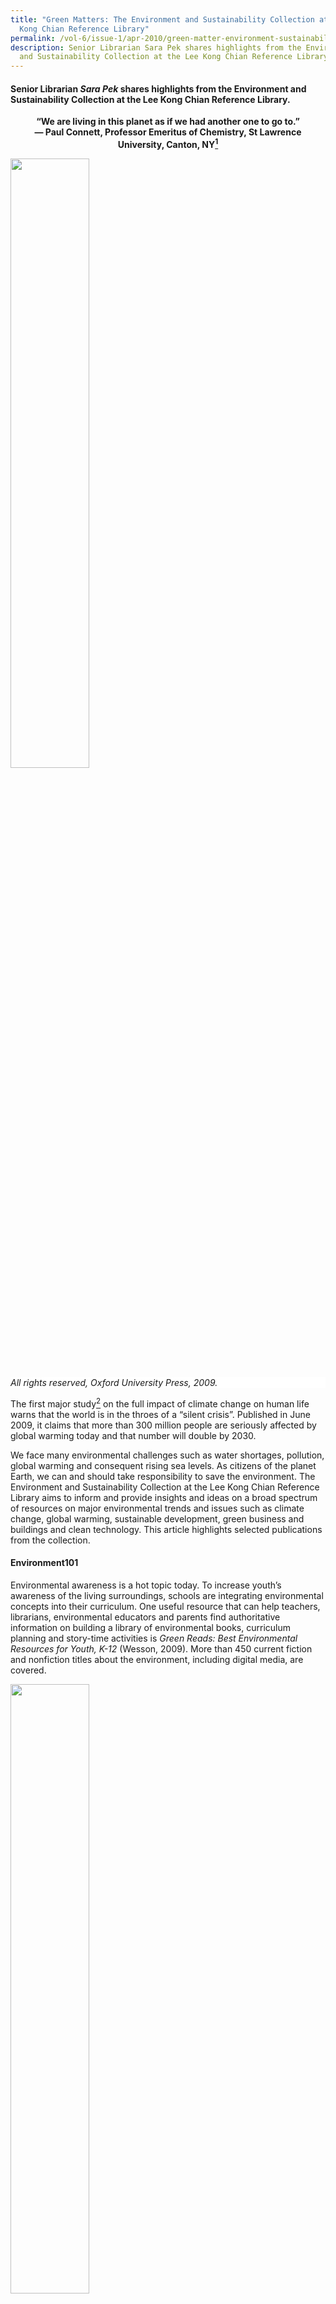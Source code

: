 ```yaml
---
title: "Green Matters: The Environment and Sustainability Collection at the Lee
  Kong Chian Reference Library"
permalink: /vol-6/issue-1/apr-2010/green-matter-environment-sustainability/
description: Senior Librarian Sara Pek shares highlights from the Environment
  and Sustainability Collection at the Lee Kong Chian Reference Library.
---
```

#### Senior Librarian *Sara Pek* shares highlights from the Environment and Sustainability Collection at the Lee Kong Chian Reference Library.

**<center>“We are living in this planet as if we had another one to go to.”<br>— Paul Connett, Professor Emeritus of Chemistry, St Lawrence University, Canton, NY[^1]</center>**

<img style="width:50%;" src="/images/Vol%206%20Issue%201/GreenMatters/Oxford%20companion%20to%20global%20change.jpg">
 <div style="background-color: white;"><i>All rights reserved, Oxford University Press, 2009.</i></div>

The first major study[^2] on the full impact of climate change on human life warns that the world is in the throes of a “silent crisis”. Published in June 2009, it claims that more than 300 million people are seriously affected by global warming today and that number will double by 2030.

We face many environmental challenges such as water shortages, pollution, global warming and consequent rising sea levels. As citizens of the planet Earth, we can and should take responsibility to save the environment. The Environment and Sustainability Collection at the Lee Kong Chian Reference Library aims to inform and provide insights and ideas on a broad spectrum of resources on major environmental trends and issues such as climate change, global warming, sustainable development, green business and buildings and clean technology. This article highlights selected publications from the collection.

#### **Environment101**

Environmental awareness is a hot topic today. To increase youth’s awareness of the living surroundings, schools are integrating environmental concepts into their curriculum. One useful resource that can help teachers, librarians, environmental educators and parents find authoritative information on building a library of environmental books, curriculum planning and story-time activities is *Green Reads: Best Environmental Resources for Youth, K-12* (Wesson, 2009). More than 450 current fiction and nonfiction titles about the environment, including digital media, are covered. 

<img style="width:50%;" src="/images/Vol%206%20Issue%201/GreenMatters/Green%20Reads.jpg">
 <div style="background-color: white;"><i>All rights reserved, Libraries Unlimited/ABC-CLIO, 2009.</i></div>

Students and professionals seeking to understand the environmental sciences can refer to a range of references on the topics. *The Oxford Companion to Global Change* (Goudie &amp; Cuff, 2009) is a well-balanced coverage of Earth systems and human factors. It examines key environmental events, trends and issues related to global change. The 2007 *Report of the Intergovernmental Panel on Climate Change (IPCC)*, which assesses the scientific, technical, environmental, economic and social aspects of climate change, is discussed.

Numerous heroes of the environment have cared intensely about the environment. Works on these prominent environmental leaders and visionaries, activists, scientists, innovators and entrepreneurs such as Rachel Carson, Aldo Leopold, Jane Goodall, John Muir, David Attenborough, Al Gore, Tim Flannery, Lester Brown and Henry David Thoreau can be found in the library.

One book that many considered as the most important environmental book of the 20th century is Rachel Carson’s *Silent Spring* (1962, 1994 reprint). Carson alerts readers on the widespread use of chemical pesticides destroying wildlife and posing serious threat to public health. The brave woman faced condemnation and strikes by the chemical industry to ban the book. In the end, she succeeded in creating public awareness of the environment, which led to changes in government policy and inspired the modern ecological movement.

<img style="width:50%;" src="/images/Vol%206%20Issue%201/GreenMatters/Silent%20Spring.jpg">
 <div style="background-color: white;"><i>All rights reserved, Houghton Mifflin, 1994.</i></div>

Earth Day is celebrated every year. It is a special day to appreciate the planet Earth and be environmentally conscious. The first Earth Day in 1970 was often thought as one of the factors leading to the field of environmental ethics. A good introduction to this increasingly urgent topic is *Environmental Ethics: An Anthology* (Rolston &amp; Light, 2003). This text is compilation of classical and contemporary essays on key environmental debates and issues.

Cities throughout the world face the common challenge to balance sustainability, economic progress and good governance. There are many discussions addressing the subject of environmentally sustainable development such as: *Resilient Cities: Responding to Peak Oil and Climate Change* (Newman, Beatley &amp; Boyer, 2009) and *World Cities: Achieving Liveability and Vibrancy* (Ooi &amp; Yuen, 2010).

The largest and most discussed report in recent years is *Stern Review on the Economics of Climate Change* (Stern, 2007). This 700-page report is a comprehensive analysis of the economic aspects of environmental issues. Compiled by an economist, the review gives an optimistic assessment for the future but warns that the world must act now on climate change to avoid devastating economic consequences.

A deluge of eco-literature has been added to the library shelves. Some books carry weight for the specific message they convey. Others stand out for the clarity they bring to environmental and climate issue such as global warming, carbon footprints and greenhouse emissions. Many popular works have become instant classics.

Some of these green books include: *Our Choice: A Plan to Solve the Climate Crisis* (Gore, 2009), *Hot, Flat, and Crowded: Why We Need a Green Revolution – And How It Can Renew America* (Friedman, 2008), *Earth in Mind: On Education, Environment, and the Human* (Orr, 2004) and *Eco Barons: The Dreamers, Schemers, and Millionaires Who Are Saving Our Planet* (Humes, 2009).

<img style="width:50%;" src="/images/Vol%206%20Issue%201/GreenMatters/Hot,%20Flat%20and%20Crowded.jpg">
 <div style="background-color: white;"><i>All rights reserved, Farrar, Straus &amp; Giroux, c. 2008.</i></div>

#### **Global Race for Clean Resources**

<center>“Because our economic future depends on our leadership in the industries of the future, we are investing in basic applied research... We know the nation that leads in clean energy will be the nation that leads the world.”<br>— United States President Barack Obama’s speech[^3] on the economy and job creation ideas on 8 December 2009.</center>

The benefits of producing clean and sustainable power from renewable energy sources have received growing attention worldwide, including in Singapore. The International Energy Agency (IEA) reports[^4] that nations must invest US$37 trillion in energy technologies by 2030 to avoid climate catastrophe and meet energy needs. Asia’s rising “clean technology tigers”[^5] – China, Japan and South Korea – are poised to win the clean energy race with their hefty investment in clean energy infrastructure and technology.

Since identifying clean technology as a strategic part of a sustainable economy, the Singapore government has committed $700 million[^6] for R&amp;D and manpower training to grow the sector. Clean technology or “clean tech” is applied in a broad range of industries, including energy, water, manufacturing, advanced materials and transportation. Examples of clean tech are solar and wind energy, water filtration and electric vehicles.

To support the information needs of this rapidly emerging field, the library has built a collection of key publications on market trends, investment, technological and economic aspects of renewable energy. Recent titles include: *Global Energy Transformation: Four Necessary Steps to Make Clean Energy the Next Success Story* (Larson, 2009), *Clean Money: Picking Winners in the Green Tech Boom* (Rubino, 2009) and *The Clean Tech Revolution: Discover the Top Trends, Technologies, and Companies to Watch* (Pernick &amp; Wilder, 2008).

<img style="width:80%;" src="/images/Vol%206%20Issue%201/GreenMatters/Presentation1.jpg">
 <div style="background-color: white;"><i>All rights reserved. John Wiley &amp; Sons, 2009; All rights reserved, Collins Business, 2008.</i></div>

The push for environmental and water technologies (EWT) industry has also thrown up new and exciting challenges for those in the engineering fields. Job seekers and practising engineers looking to strengthen their career prospects can refer to titles like *Alternative Energy Systems and Application* (Hodge, 2010) and *Energy Systems Engineering: Evaluation and Implementation* (Vanek &amp; Albright, 2008), *The Yaws Handbook of Properties for Environmental and Green Engineering* (Yaws, 2008) and *Handbook of Environmental Engineering Calculations* (Lee &amp; Lin, 2007).

Online databases,[^7] such as the IEEE/IET electronic library, SpringerLink, Nature.com and Proquest Science, offer premium content from international journals and reports. Library users can access these resources at the library or at home. Some of the periodicals available are *Energy Design Update*, *Energy Compass*, *Energy Engineering*, *Energy Intelligence*, *The Energy Journal*, *The Journal of Energy Markets*, *Water &amp; Wastewater International, Water Environment Research* and *Journal of Water Resource and Protection*.

#### **Going Green**
Green is now mainstream. A *National Geographic* survey, Greendex[^8], shows that consumers are buying more green products even during the economic crisis of 2008. Companies are introducing new greener products. Books on green marketing and green business like *The Truth About Green Business* (Friend &amp; Kordesch &amp; Privitt, 2009), *Harvard Business Review on Green Business Strategy* (Harvard Business Review, 2007) and *Strategies for the Green Economy: Opportunities and Challenges in the New World of Business* (Makower &amp; Pike, 2009) are relevant to this segment of readers.

<img src="/images/Vol%206%20Issue%201/GreenMatters/Strategies%20for%20Green%20Economy.jpg" style="width:50%;">
 <div style="background-color: white;"><i>All rights reserved, McGrawHill, 2009.</i>
</div>

However, media experts[^9] warn that marketing strategies dubbed “greenwashing” could be leading the eco-conscious astray as more companies are making false or misleading green marketing claim.

With pressing interest in green economy, organisations are adapting to new environmental policy and regulations. Others are developing strategies for sustainable business or “green” their operation. Policy makers and business stakeholders wondering how policy decisions come about can be better informed from books such as *Environmental policy analysis and practice* (Greenberg, 2007). The author explains clearly how all policy considerations are broken down and tools that are widely used in policy analysis.

The Singapore government has been a key driver for environmental change since independence. After 40 years of dedicated green and clean programmes, the country has won numerous international accolades. Readers interested to trace the remarkable transformation of Singapore can refer to books about Singapore’s experience with environmental management and pollution control.

Energy-efficient buildings are universally recognised to reduce greenhouse gas emission. A Singapore Green Building Council (SGBC) was set up to drive the green-buildings movement in Singapore.[^10] The Building and Construction Authority (BCA) has announced ambitious efforts to have 80% of Singapore‘s buildings attain minimum green-certified standards by 2030. The “green collar” sector is expected to grow by leaps and bounds. There will be strong demand for manpower in the development, design, construction, operation and maintenance of green buildings.

Environmental planners, consultants and plant operators looking for references on energy efficient buildings, green architecture and ecocity will find many new titles on the topics, for example, *The green building bottom line: The real cost of sustainable building* (Melaver &amp; Mueller, 2009), *Ecomasterplanning* (Yeang, 2009) and *Green architecture now!* (Jodidio, 2009).

<img style="width:50%;" src="/images/Vol%206%20Issue%201/GreenMatters/Green%20Building%20Bottomline.jpg">
<div style="background-color: white;">All rights reserved, John Wiley &amp; Sons, c2010.</div>

Green vehicles will soon hit the roads in Singapore. A multi-agency taskforce led by the Energy Market Authority (EMA) and Land Transport Authority (LTA) has embarked on national electric vehicles (EVs) test-bedding programme.[^11] It will allow testing of different EV prototypes and charging technologies and research into vehicle-to-grid (V2G) power. Anyone interested to know the technology and issues behind EV can refer to books such as *Future cars: Bio fuel, hybrid, electric, hydrogen, fuel economy in all sizes and shapes* (Bethscheider-Kieser, 2008) and *Plug-in electric vehicles: What role for Washington?* (Sandalow, 2009).

<img src="/images/Vol%206%20Issue%201/GreenMatters/Eco%20Master%20Planning1.jpg" style="width:100%;">
 <div style="background-color: white;">All rights reserved, Chichester, 2009.</div>

#### **Conclusion**

It is currently believed that science and technology can provide effective solutions to most environmental problems. However, efforts to conserve natural resources and preserve the wilderness and even local culture should not be overlooked to ensure a healthy environment for all living beings on Earth. To quote a recent ad from The Singapore Environmental Council (SEC), “It starts with their lives. It ends with yours.” Humans and animals are all affected by global warming. Go, read green and live green.

<br>
<div style="background-color: white;">
<br>
<img src="/images/Authors/Sara%20Pek.jpg" style="width: 100px; height: 100px;">
<center><b>Sara Pek</b><br>Senior Librarian<br>Lee Kong Chian Reference Library<br>National Library </center></div>

#### **REFERENCES**

Al Gore, [_Our Choice: A Plan To Solve the Climate Crisis_](https://eservice.nlb.gov.sg/item_holding.aspx?bid=13312231) (London: Bloomsbury, 2009). (Call no. R 363.73874 GOR)

Andrew Light and Holmes Rolston III, eds., [_Environmental Ethics: An Anthology_](https://eservice.nlb.gov.sg/item_holding.aspx?bid=11541830) (Oxford: Blackwell, 2003). (Call no. R 179.1 ENV)

B. K. Hodge, [_Alternative Energy Systems and Applications_](https://eservice.nlb.gov.sg/item_holding.aspx?bid=13167932) (Hoboken: John Wiley &amp; Sons, 2010). (Call no. R 621.042 HOD)

C. C. Lee and Shun Dar Lin, eds., [_Handbook of Environmental Engineering Calculations_](https://eservice.nlb.gov.sg/item_holding.aspx?bid=12909666) (New York: McGraw Hill, 2007). (Call no. R 628 HAN)

Carl L. Yaws, [_The Yaws Handbook of Properties for Environmental and Green Engineering_](https://eservice.nlb.gov.sg/item_holding.aspx?bid=13100386) (Houston: Gulf Pub. Co., 2008). (Call no. R 660 YAW)

David Cuff and Andrew S. Goudie, eds., [_The Oxford Companion to Global Change_](https://eservice.nlb.gov.sg/item_holding.aspx?bid=13162554) (New York: Oxford University Press, 2009). (Call no. R 363.7 OXF)

David B. Sandalow, [_Plug-In Electric Vehicles: What Role for Washington?_](https://eservice.nlb.gov.sg/item_holding.aspx?bid=13178919) (Washington, D.C.: Brookings Institution Press, 2009). (Call no. R 388.32 PLU)

David W. Orr, [_Earth in Mind: On Education, Environment, and the Human Prospect_](https://eservice.nlb.gov.sg/item_holding.aspx?bid=12444585) (Washington, D.C.: Island Press, 2004). (Call no. R 363.70071 ORR)

Edward Humes, [_Eco Barons: The Dreamers, Schemers, and Millionaires Who Are Saving Our Planet_](https://eservice.nlb.gov.sg/item_holding.aspx?bid=13173948) (New York: Ecco, 2009). (Call no. R 363.70092273 HUM)

Francis M. Vanek and Louis D. Albright, [_Energy Systems Engineering: Evaluation and Implementation_](https://eservice.nlb.gov.sg/item_holding.aspx?bid=13133245) (New York: McGraw-Hill, 2008). (Call no. R 621.4 VAN)

Gil Friend, Nicholas Kordesch and Benjamin Privitt, [_The Truth About Green Business_](https://eservice.nlb.gov.sg/item_holding.aspx?bid=13182253) (N.J.: FT Pres, 2009). (Call no. RBUS 658.4083 FRI)

[_Harvard Business Review on Green Business Strategy_](https://eservice.nlb.gov.sg/item_holding.aspx?bid=12944604) (Boston: Harvard Business School Pub, 2007). (Call no. RBUS 658.4083 HAR)

Joel Makower and Cara Pike, [_Strategies for the Green Economy: Opportunities and Challenges in the New World of Business_](https://eservice.nlb.gov.sg/item_holding.aspx?bid=13056642) (New York: McGraw-Hill, 2009). (Call no. RBUS 658.4083 MAK)

John Rubino, [_Clean Money: Picking Winners in the Green-Tech Boom_](https://eservice.nlb.gov.sg/item_holding.aspx?bid=13053340) &nbsp;(Hoboken: John Wiley &amp; Sons, 2009). (Call no. RBUS 332.6 RUB)

Ken Yeang, [_Ecomasterplanning_](https://eservice.nlb.gov.sg/item_holding.aspx?bid=13188044) (Hoboken: Chichester, 2009). (Call no. RSEA 720.47 YEA)

Lindsay Patrick Wesson, _Green Reads: Best Environmental Resources for Youth, K-12_ (Calif. Libraries Unlimited/ABC-CLIO, 2009)

Martin Melaver and Phyllis Mueller, eds., [_The Green Building Bottom Line: The Real Cost of Sustainable Building_](https://eservice.nlb.gov.sg/item_holding.aspx?bid=13112840) (New York: McGraw-Hill, 2009). (Call no. R 690.8047 GRE)

Mats Larsson, [_Global Energy Transformation: Four Necessary Steps To Make Clean Energy the Next Success Story_](https://eservice.nlb.gov.sg/item_holding.aspx?bid=13229157) (New York: Palgrave Macmillan, 2009). (Call no. R 333.79 LAR)

Michael R. Greenberg, [_Environmental Policy Analysis and Practice_](https://eservice.nlb.gov.sg/item_holding.aspx?bid=13005109) (N.J.: Rutgers University Press, 2007). (Call no. R 363.700973 GRE)

Nicholas Stern, [_The Economics of Climate Change: The Stern Review_](https://eservice.nlb.gov.sg/item_holding.aspx?bid=12845998) (Cambridge, UK: Cambridge University Press, 2007). (Call no. R 363.73874 GRE)

Ooi Giok Ling and Belinda Yuen, eds., [_World Cities: Achieving Liveability and Vibrancy_](https://eservice.nlb.gov.sg/item_holding.aspx?bid=13219134) &nbsp;(Singapore: World Scientific, 2010). (Call no. RSING 338.927 WOR)

Peter Newman, Timothy Beatley and Heather Boyer, [_Resilient Cities: Responding to Peak Oil and Climate Change_](https://eservice.nlb.gov.sg/item_holding.aspx?bid=13101977) (Washington, D.C.: Island Press, 2009). (Call no.: R 307.76 NEW)

Philip Jodidio, [_Grüne Architektur Heute! = L’architecture Verte D’aujourd’hui!_](https://eservice.nlb.gov.sg/item_holding.aspx?bid=13220846) \[Green architecture now!\] (\[Germany\]: Taschen, 2009). (Call no. RART 720.47 JOD)

Rachel Carson, _Silent Spring_ (Boston: Houghton Mifflin, 1994)

Ron Pernick and Clint Wilder, [_The Clean Tech Revolution: Discover the Top Trends, Technologies, and Companies To Watch_](https://eservice.nlb.gov.sg/item_holding.aspx?bid=13071606) (New York: Collins Business, 2008). (Call no.: R 333.794 PER)

Thomas L. Friedman, [_Hot, Flat, and Crowded: Why We Need a Green Revolution – And How It Can Renew America_](https://eservice.nlb.gov.sg/item_holding.aspx?bid=13092394) (New York: Farrar, Straus and Giroux, 2008). (Call no. R 363.705250973 FRI)

Ulrich Bethscheider-Kieser, [_Future Cars: Bio Fuel, Hybrid, Electric, Hydrogen, Fuel Economy in All Sizes and Shapes_](https://eservice.nlb.gov.sg/item_holding.aspx?bid=13149411) (Ludwigsburg: Avedition, 2008). (Call no. R 629.229 BET)
 
#### **NOTES**

[^1]: “Commissioners Face Waste Disposal Crisis,” _The Frederick News Post_, 30 August 2007.

[^2]: “Human Impact Report: Climate Change - The Anatomy of a Silent Crisis,” Global Humanitarian Forum, accessed 18 January 2010, https://gsdrc.org/document-library/human-impact-report-climate-change-the-anatomy-of-a-silent-crisis/#:~:text=This%20report%20documents%20the%20devastation,people%20are%20at%20extreme%20risk.

[^3]: Barack Obama, “Remarks by the President on Job Creation and Economic Growth,” speech, The White House, The Brookings Institution, 8 December 2009, https://obamawhitehouse.archives.gov/the-press-office/remarks-president-job-creation-and-economic-growth

[^4]: “World Energy Outlook 2009,” International Energy Agency, November 2009, https://www.iea.org/reports/world-energy-outlook-2009

[^5]: Breakthrough Institute and the Information Technology and Innovation Foundation, “Rising Tigers, Sleeping Giant: Asian Nations Set To Dominate the Clean Energy Race by Out-Investing the United States,” published November 2009,  https://s3.us-east-2.amazonaws.com/uploads.thebreakthrough.org/legacy/blog/Rising\_Tigers.pdf

[^6]: Chee K. G, “High Hopes for Singapore Cleantech,” _Cleantech_, published1 March 2009.

[^7]: National Library Board, _eResources_, accessed 18 January 2010, [http://eresources.nlb.gov.sg/](http://eresources.nlb.gov.sg/)

[^8]: “GreenDex: Survey of Sustainable Consumption,” _National Geographic_, accessed 2009.

[^9]: “Beware the Great “Greenwashing” Con, Experts Warn,” _Independent_, 6 December 2009.

[^10]: “A Strategic Plan,” Singapore Green Building Council, accessed 2009.

[^11]: “Electric Vehicles Test Bedding,” Energy Market Authority, accessed 2009, https://www.ema.gov.sg/Electric\_Vehicles\_Test\_Bed.aspx